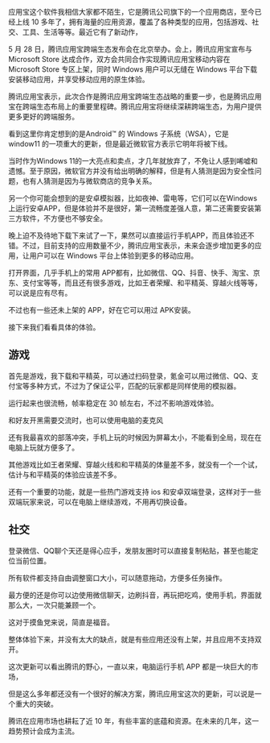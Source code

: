 

应用宝这个软件我相信大家都不陌生，它是腾讯公司旗下的一个应用商店，至今已经上线 10 多年了，拥有海量的应用资源，覆盖了各种类型的应用，包括游戏、社交、工具、生活等等。最近它有了新动作，

5 月 28 日，腾讯应用宝跨端生态发布会在北京举办。会上，腾讯应用宝宣布与 Microsoft Store 达成合作，双方会共同合作实现腾讯应用宝移动内容在 Microsoft Store 专区上架，同时 Windows 用户可以无缝在 Windows 平台下载安装移动应用，并享受移动应用的原生体验。

腾讯应用宝表示，此次合作是腾讯应用宝跨端生态战略的重要一步，也是腾讯应用宝在跨端生态布局上的重要里程碑。腾讯应用宝将继续深耕跨端生态，为用户提供更多更好的跨端服务。





看到这里你肯定想到的是Android™️ 的 Windows 子系统（WSA），它是 window11 的一项重大的更新，但是最近微软官方表示它明年将被下线。

当时作为Windows 11的一大亮点和卖点，才几年就放弃了，不免让人感到唏嘘和遗憾。至于原因，微软官方并没有给出明确的解释，但是有人猜测是因为安全性问题，也有人猜测是因为与微软商店的竞争关系。



另一个你可能会想到的是安卓模拟器，比如夜神、雷电等，它们可以在Windows上运行安卓APP，但是体验并不是很好，第一流畅度差强人意，第二还需要安装第三方软件，不方便也不够安全。



晚上迫不及待地下载下来试了一下，果然可以直接运行手机APP，而且体验还不错。不过，目前支持的应用数量不少，腾讯应用宝表示，未来会逐步增加更多的应用，让用户可以在 Windows 平台上体验到更多的移动应用。



打开界面，几乎手机上的常用 APP都有，比如微信、QQ、抖音、快手、淘宝、京东、支付宝等等，而且还有很多游戏，比如王者荣耀、和平精英、穿越火线等等，可以说是应有尽有。

不过也有一些还未上架的 APP，好在它可以用过 APK安装。



接下来我们看看具体的体验。



## 游戏


首先是游戏，我下载和平精英，可以通过扫码登录，氪金可以用过微信、QQ、支付宝等多种方式，不过为了保证公平，匹配的玩家都是同样使用的模拟器。

运行起来也很流畅，帧率稳定在 30 帧左右，不过不影响游戏体验。

和好友开黑需要交流时，也可以使用电脑的麦克风



还有我最喜欢的部落冲突，手机上玩的时候因为屏幕太小，不能看到全局，现在在电脑上玩就方便多了。



其他游戏比如王者荣耀、穿越火线和和平精英的体量差不多，就没有一个一个试，估计与和平精英的体验应该差不多。



还有一个重要的功能，就是一些热门游戏支持 ios 和安卓双端登录，这样对于一些双端玩家来说，可以在电脑上继续游戏，不用再切换设备。



## 社交


登录微信、QQ聊个天还是得心应手，发朋友圈时可以直接复制粘贴，甚至也能定位当前位置。

所有软件都支持自由调整窗口大小，可以随意拖动，方便多任务操作。

最方便的还是你可以边使用微信聊天，边刷抖音，再玩把吃鸡，使用手机，界面就那么大，一次只能兼顾一个。

这对于摸鱼党来说，简直是福音。



整体体验下来，并没有太大的缺点，就是有些应用还没有上架，并且应用不支持双开。



这次更新可以看出腾讯的野心，一直以来，电脑运行手机 APP 都是一块巨大的市场，

但是这么多年都还没有一个很好的解决方案，腾讯应用宝这次的更新，可以说是一个重大的突破。

腾讯在应用市场也耕耘了近 10 年，有些丰富的底蕴和资源。在未来的几年，这一趋势预计会成为主流。





